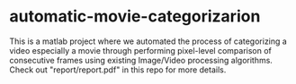 # automatic-movie-categorizarion

This is a matlab project where we automated the process of categorizing a video especially a movie through performing pixel-level comparison of consecutive frames using existing Image/Video processing algorithms. Check out "report/report.pdf" in this repo for more details. 

